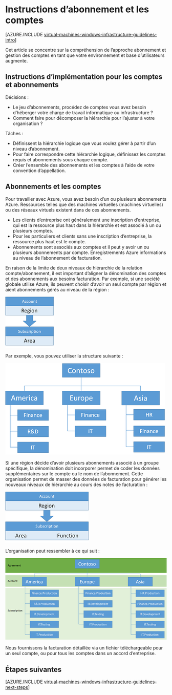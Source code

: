 <properties
    pageTitle="Instructions relatives aux comptes et abonnement | Microsoft Azure"
    description="En savoir plus sur les instructions de conception et implémentation clées pour les comptes sur Azure et abonnements."
    documentationCenter=""
    services="virtual-machines-windows"
    authors="iainfoulds"
    manager="timlt"
    editor=""
    tags="azure-resource-manager"/>

<tags
    ms.service="virtual-machines-windows"
    ms.workload="infrastructure-services"
    ms.tgt_pltfrm="vm-windows"
    ms.devlang="na"
    ms.topic="article"
    ms.date="09/08/2016"
    ms.author="iainfou"/>

# <a name="subscription-and-accounts-guidelines"></a>Instructions d’abonnement et les comptes

[AZURE.INCLUDE [virtual-machines-windows-infrastructure-guidelines-intro](../../includes/virtual-machines-windows-infrastructure-guidelines-intro.md)] 

Cet article se concentre sur la compréhension de l’approche abonnement et gestion des comptes en tant que votre environnement et base d’utilisateurs augmente.


## <a name="implementation-guidelines-for-subscriptions-and-accounts"></a>Instructions d’implémentation pour les comptes et abonnements

Décisions :

- Le jeu d’abonnements, procédez de comptes vous avez besoin d’héberger votre charge de travail informatique ou infrastructure ?
- Comment faire pour décomposer la hiérarchie pour l’ajuster à votre organisation ?

Tâches :

- Définissent la hiérarchie logique que vous voulez gérer à partir d’un niveau d’abonnement.
- Pour faire correspondre cette hiérarchie logique, définissez les comptes requis et abonnements sous chaque compte.
- Créer l’ensemble des abonnements et les comptes à l’aide de votre convention d’appellation.


## <a name="subscriptions-and-accounts"></a>Abonnements et les comptes

Pour travailler avec Azure, vous avez besoin d’un ou plusieurs abonnements Azure. Ressources telles que des machines virtuelles (machines virtuelles) ou des réseaux virtuels existent dans de ces abonnements.

- Les clients d’entreprise ont généralement une inscription d’entreprise, qui est la ressource plus haut dans la hiérarchie et est associé à un ou plusieurs comptes.
- Pour les particuliers et clients sans une inscription d’entreprise, la ressource plus haut est le compte.
- Abonnements sont associés aux comptes et il peut y avoir un ou plusieurs abonnements par compte. Enregistrements Azure informations au niveau de l’abonnement de facturation.

En raison de la limite de deux niveaux de hiérarchie de la relation compte/abonnement, il est important d’aligner la dénomination des comptes et des abonnements aux besoins facturation. Par exemple, si une société globale utilise Azure, ils peuvent choisir d’avoir un seul compte par région et aient abonnements gérés au niveau de la région :

![](./media/virtual-machines-common-infrastructure-service-guidelines/sub01.png)

Par exemple, vous pouvez utiliser la structure suivante :

![](./media/virtual-machines-common-infrastructure-service-guidelines/sub02.png)

Si une région décide d’avoir plusieurs abonnements associé à un groupe spécifique, la dénomination doit incorporer permet de coder les données supplémentaires sur le compte ou le nom de l’abonnement. Cette organisation permet de masser des données de facturation pour générer les nouveaux niveaux de hiérarchie au cours des notes de facturation :

![](./media/virtual-machines-common-infrastructure-service-guidelines/sub03.png)

L’organisation peut ressembler à ce qui suit :

![](./media/virtual-machines-common-infrastructure-service-guidelines/sub04.png)

Nous fournissons la facturation détaillée via un fichier téléchargeable pour un seul compte, ou pour tous les comptes dans un accord d’entreprise.


## <a name="next-steps"></a>Étapes suivantes

[AZURE.INCLUDE [virtual-machines-windows-infrastructure-guidelines-next-steps](../../includes/virtual-machines-windows-infrastructure-guidelines-next-steps.md)] 